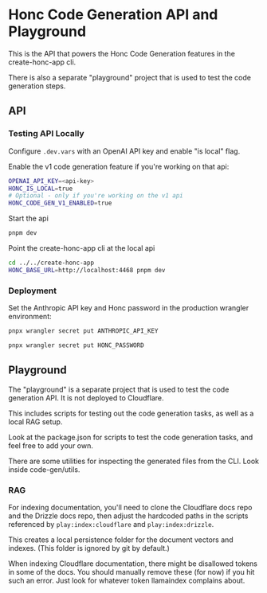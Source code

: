 # Honc Code Generation API and Playground

This is the API that powers the Honc Code Generation features in the create-honc-app cli.

There is also a separate "playground" project that is used to test the code generation steps.

## API

### Testing API Locally

Configure `.dev.vars` with an OpenAI API key and enable "is local" flag.

Enable the v1 code generation feature if you're working on that api:

```sh
OPENAI_API_KEY=<api-key>
HONC_IS_LOCAL=true
# Optional - only if you're working on the v1 api
HONC_CODE_GEN_V1_ENABLED=true
```

Start the api

```sh
pnpm dev
```

Point the create-honc-app cli at the local api

```sh
cd ../../create-honc-app
HONC_BASE_URL=http://localhost:4468 pnpm dev
```

### Deployment

Set the Anthropic API key and Honc password in the production wrangler environment:

```sh
pnpx wrangler secret put ANTHROPIC_API_KEY
```

```sh
pnpx wrangler secret put HONC_PASSWORD
```

## Playground

The "playground" is a separate project that is used to test the code generation API. It is not deployed to Cloudflare.

This includes scripts for testing out the code generation tasks, as well as a local RAG setup.

Look at the package.json for scripts to test the code generation tasks, and feel free to add your own.

There are some utilities for inspecting the generated files from the CLI. Look inside code-gen/utils.

### RAG

For indexing documentation, you'll need to clone the Cloudflare docs repo and the Drizzle docs repo, then adjust the hardcoded paths in the scripts referenced by `play:index:cloudflare` and `play:index:drizzle`.

This creates a local persistence folder for the document vectors and indexes. (This folder is ignored by git by default.)

When indexing Cloudflare documentation, there might be disallowed tokens in some of the docs. You should manually remove these (for now) if you hit such an error. Just look for whatever token llamaindex complains about.